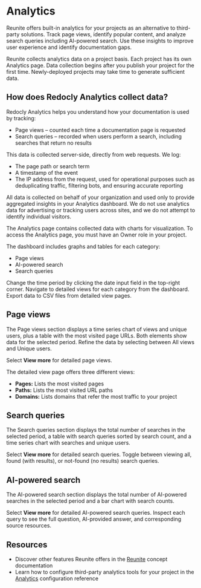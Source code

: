 # Analytics

Reunite offers built-in analytics for your projects as an alternative to third-party solutions.
Track page views, identify popular content, and analyze search queries including AI-powered search.
Use these insights to improve user experience and identify documentation gaps.

Reunite collects analytics data on a project basis.
Each project has its own Analytics page.
Data collection begins after you publish your project for the first time.
Newly-deployed projects may take time to generate sufficient data.

## How does Redocly Analytics collect data?

Redocly Analytics helps you understand how your documentation is used by tracking:
- Page views – counted each time a documentation page is requested
- Search queries – recorded when users perform a search, including searches that return no results

This data is collected server-side, directly from web requests. We log:
- The page path or search term
- A timestamp of the event
- The IP address from the request, used for operational purposes such as deduplicating traffic, filtering bots, and ensuring accurate reporting

All data is collected on behalf of your organization and used only to provide aggregated insights in your Analytics dashboard.
We do not use analytics data for advertising or tracking users across sites, and we do not attempt to identify individual visitors.

The Analytics page contains collected data with charts for visualization.
To access the Analytics page, you must have an Owner role in your project.

The dashboard includes graphs and tables for each category:
- Page views
- AI-powered search
- Search queries

Change the time period by clicking the date input field in the top-right corner.
Navigate to detailed views for each category from the dashboard.
Export data to CSV files from detailed view pages.

## Page views

The Page views section displays a time series chart of views and unique users, plus a table with the most visited page URLs.
Both elements show data for the selected period.
Refine the data by selecting between All views and Unique users.

Select **View more** for detailed page views.

The detailed view page offers three different views:
- **Pages:** Lists the most visited pages
- **Paths:** Lists the most visited URL paths
- **Domains:** Lists domains that refer the most traffic to your project

## Search queries

The Search queries section displays the total number of searches in the selected period, a table with search queries sorted by search count, and a time series chart with searches and unique users.

Select **View more** for detailed search queries.
Toggle between viewing all, found (with results), or not-found (no results) search queries.

## AI-powered search

The AI-powered search section displays the total number of AI-powered searches in the selected period and a bar chart with search counts.

Select **View more** for detailed AI-powered search queries.
Inspect each query to see the full question, AI-provided answer, and corresponding source resources.

## Resources

- Discover other features Reunite offers in the [Reunite](../reunite.md) concept documentation
- Learn how to configure third-party analytics tools for your project in the [Analytics](../../config/analytics/index.md) configuration reference
